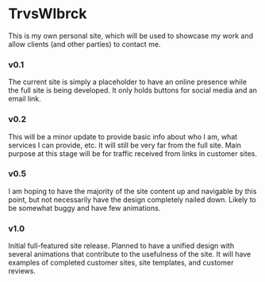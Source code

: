 TrvsWlbrck
==========


This is my own personal site, which will be used to showcase my work and allow clients (and other parties) to contact me. 

### v0.1
The current site is simply a placeholder to have an online presence while the full site is being developed. It only holds buttons for social media and an email link.

### v0.2
This will be a minor update to provide basic info about who I am, what services I can provide, etc. It will still be very far from the full site. Main purpose at this stage will be for traffic received from links in customer sites.

### v0.5
I am hoping to have the majority of the site content up and navigable by this point, but not necessarily have the design completely nailed down. Likely to be somewhat buggy and have few animations.

### v1.0
Initial full-featured site release. Planned to have a unified design with several animations that contribute to the usefulness of the site. It will have examples of completed customer sites, site templates, and customer reviews. 
